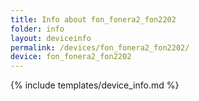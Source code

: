 ```yaml
---
title: Info about fon_fonera2_fon2202
folder: info
layout: deviceinfo
permalink: /devices/fon_fonera2_fon2202/
device: fon_fonera2_fon2202
---
```

{% include templates/device_info.md %}
